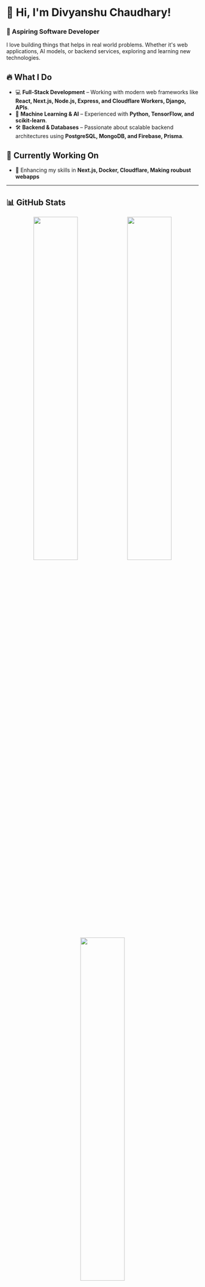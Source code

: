 # 👋 Hi, I'm Divyanshu Chaudhary!  
### 🚀 Aspiring Software Developer

I love building things that helps in real world problems. Whether it's web applications, AI models, or backend services, exploring and learning new technologies.  

## 🔥 What I Do  

- 💻 **Full-Stack Development** – Working with modern web frameworks like **React, Next.js, Node.js, Express, and Cloudflare Workers, Django, APIs**.  
- 🤖 **Machine Learning & AI** – Experienced with **Python, TensorFlow, and scikit-learn**.  
- 🛠 **Backend & Databases** – Passionate about scalable backend architectures using **PostgreSQL, MongoDB, and Firebase, Prisma**.  

## 🚧 Currently Working On  
- 🎯 Enhancing my skills in **Next.js, Docker, Cloudflare, Making roubust webapps**  
---

## 📊 GitHub Stats  

<p align="center">
  <img width="48%" src="https://github-readme-stats.vercel.app/api?username=akshit614&show_icons=true&theme=radical" />
  <img width="48%" src="https://streak-stats.demolab.com/?user=akshit614&theme=radical" />
</p>

<p align="center">
  <img width="48%" src="https://github-readme-stats.vercel.app/api/top-langs/?username=akshit614&layout=compact&theme=radical" />
</p>

---

🚀 *Let's connect and collaborate on something awesome!*  


<!---
akshit614/akshit614 is a ✨ special ✨ repository because its `README.md` (this file) appears on your GitHub profile.
You can click the Preview link to take a look at your changes.
--->

